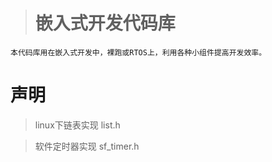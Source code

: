 ># 嵌入式开发代码库 #
	本代码库用在嵌入式开发中，裸跑或RTOS上，利用各种小组件提高开发效率。

# 声明 #

> linux下链表实现
	list.h     
	 
>  软件定时器实现
	sf_timer.h
